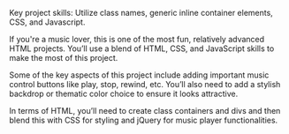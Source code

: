 Key project skills: Utilize class names, generic inline container elements, CSS, and Javascript.

If you're a music lover, this is one of the most fun, relatively advanced HTML projects. You’ll use a blend of HTML, CSS, and JavaScript skills to make the most of this project.

Some of the key aspects of this project include adding important music control buttons like play, stop, rewind, etc. You’ll also need to add a stylish backdrop or thematic color choice to ensure it looks attractive.

In terms of HTML, you’ll need to create class containers and divs and then blend this with CSS for styling and jQuery for music player functionalities.
